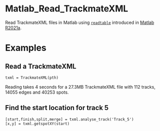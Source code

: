 # Matlab_Read_TrackmateXML
Read TrackmateXML files in Matlab using [`readtable`](https://nl.mathworks.com/help/matlab/ref/readtable.html) introduced in [Matlab R2021a](https://nl.mathworks.com/help/matlab/release-notes.html?rntext=&startrelease=R2021a&endrelease=R2021a).

# Examples
## Read a TrackmateXML
```
txml = TrackmateXML(pth)
```
Reading takes 4 seconds for a 27.3MB TrackmateXML file with 112 tracks, 14055 edges and 40253 spots.
## Find the start location for track 5
```
[start,finish,split,merge] = txml.analyse_track('Track_5')
[x,y] = txml.getspotXY(start)
```
